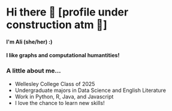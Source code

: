 # Hi there 👋  [profile under construction atm 🚧]

<!--
**alikyrouz/alikyrouz** is a ✨ _special_ ✨ repository because its `README.md` (this file) appears on your GitHub profile.

Here are some ideas to get you started:

- 🔭 I’m currently working on ...
- 🌱 I’m currently learning ...
- 👯 I’m looking to collaborate on ...
- 🤔 I’m looking for help with ...
- 💬 Ask me about ...
- 📫 How to reach me: ...
- 😄 Pronouns: ...
- ⚡ Fun fact: ...
-->

#### I'm Ali (she/her) :) 
#### I like graphs and computational humantities! 

### A little about me...
- Wellesley College Class of 2025
- Undergraduate majors in Data Science and English Literature
- Work in Python, R, Java, and Javascript
- I love the chance to learn new skills!

